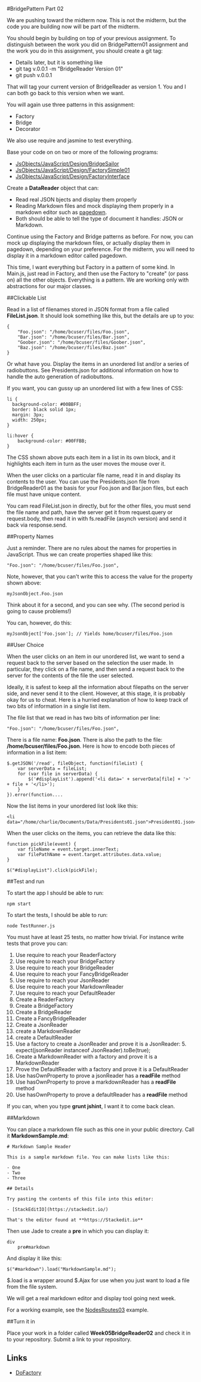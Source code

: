 #BridgePattern Part 02

We are pushing toward the midterm now. This is not the midterm, but
the code you are building now will be part of the midterm.

You should begin by building on top of your previous assignment. To
distinguish between the work you did on BridgePattern01 assignment
and the work you do in this assignment, you should create a git 
tag:

- Details later, but it is something like
- git tag v.0.0.1 -m "BridgeReader Version 01"
- git push v.0.0.1

That will tag your current version of BridgeReader as version 1. You and
I can both go back to this version when we want.

You will again use three patterns in this assignment:

- Factory
- Bridge
- Decorator

We also use require and jasmine to test everything.

Base your code on on two or more of the following programs:

- [JsObjects/JavaScript/Design/BridgeSailor][BridgeSailor]
- [JsObjects/JavaScript/Design/FactorySimple01][FactorySimple]
- [JsObjects/JavaScript/Design/FactoryInterface][FactoryInterface]


[BridgeSailor]: https://github.com/charliecalvert/JsObjects/tree/master/JavaScript/Design/BridgeSailor
[FactoryInterface]: https://github.com/charliecalvert/JsObjects/tree/master/JavaScript/Design/FactoryInterface
[FactorySimple]: https://github.com/charliecalvert/JsObjects/tree/master/JavaScript/Design/FactorySimple01

Create a **DataReader** object that can:

- Read real JSON bjects and display them properly
- Reading Markdown files and mock displaying them properly in a markdown editor such as [pagedown][pagedown].
- Both should be able to tell the type of document it handles: JSON or Markdown.

[pagedown]: https://code.google.com/p/pagedown/

Continue using the Factory and Bridge patterns as before. For now, you
can mock up displaying the markdown files, or actually display them
in pagedown, depending on your preference. For the midterm, you will
need to display it in a markdown editor called pagedown.

This time, I want everything but Factory in a pattern of some kind. In
Main.js, just read in Factory, and then use the Factory to "create" (or
pass on) all the other objects. Everything is a pattern. We are working
only with abstractions for our major classes. 

##Clickable List

Read in a list of filenames stored in JSON format from a file called
**FileList.json**. It should look something like this, but the 
details are up to you:

    {
        "Foo.json": "/home/bcuser/files/Foo.json",
        "Bar.json": "/home/bcuser/files/Bar.json",
        "Goober.json": "/home/bcuser/files/Goober.json",
        "Baz.json": "/home/bcuser/files/Baz.json"
    }

Or what have you. Display the items in an unordered list and/or a
series of radiobuttons. See Presidents.json for additional information
on how to handle the auto generation of radiobuttons.

If you want, you can gussy up an unordered list with a few lines of CSS:

    li {
      background-color: #00BBFF;
      border: black solid 1px;
      margin: 3px;
      width: 250px;  
    }
    
    li:hover {
        background-color: #00FFBB;
    }

The CSS shown above puts each item in a list in its own block, and it highlights each item in turn as the user moves the mouse over it.

When the user clicks on a particular file name, read it in and display 
its contents to the user. You can use the Presidents.json file from
BridgeReader01 as the basis for your Foo.json and Bar.json files, but
each file must have unique content.

You cam read FileList.json in directly, but for the other files, you
must send the file name and path, have the server get it from request.query 
or request.body, then read it in with fs.readFile (asynch version) and
send it back via response.send.

##Property Names

Just a reminder. There are no rules about the names for properties in JavaScript. Thus we can create properties shaped like this:

    "Foo.json": "/home/bcuser/files/Foo.json",

Note, however, that you can't write this to access the value for the property shown above: 

    myJsonObject.Foo.json 
    
Think about it for a second, and you can see why. (The second period is going to cause problems!)

You can, however, do this:

    myJsonObject['Foo.json']; // Yields home/bcuser/files/Foo.json

##User Choice

When the user clicks on an item in our unordered list, we want to send a request back to the server based on the selection the user made. In particular, they click on a file name, and then send a request back to the server for the contents of the file the user selected.

Ideally, it is safest to keep all the information about filepaths on the server side, and never send it to the client. However, at this stage, it is probably okay for us to cheat. Here is a hurried explanation of how to keep track of two bits of information in a single list item.

The file list that we read in has two bits of information per line:

    "Foo.json": "/home/bcuser/files/Foo.json",

There is a file name: **Foo.json**. There is also the path to the file: **/home/bcuser/files/Foo.json**. Here is how to encode both pieces of information in a list item:

    $.getJSON('/read', fileObject, function(fileList) {
        var serverData = fileList;
        for (var file in serverData) {
            $('#displayList').append('<li data=' + serverData[file] + '>' + file + '</li>');
        }
    }).error(function....

Now the list items in your unordered list look like this:

    <li data="/home/charlie/Documents/Data/Presidents01.json">President01.json</li>
    
When the user clicks on the items, you can retrieve the data like this:

    function pickFile(event) {
        var fileName = event.target.innerText;
        var filePathName = event.target.attributes.data.value;
    }
    
    $("#displayList").click(pickFile);

##Test and run

To start the app I should be able to run:

    npm start
    
To start the tests, I should be able to run:

    node TestRunner.js
    
You must have at least 25 tests, no matter how trivial. For instance write tests that prove you can:

 1. Use require to reach your ReaderFactory
 2. Use require to reach your BridgeFactory
 3. Use require to reach your BridgeReader
 4. Use require to reach your FancyBridgeReader
 5. Use require to reach your JsonReader
 6. Use require to reach your MarkdownReader
 7. Use require to reach your DefaultReader
 2. Create a ReaderFactory
 2. Create a BridgeFactory
 3. Create a BridgeReader
 4. Create a FancyBridgeReader
 3. Create a JsonReader 
 4. create a MarkdownReader
 5. create a DefaultReader
 4. Use a factory to create a JsonReader and prove it is a JsonReader: 
     5. expect(jsonReader instanceof JsonReader).toBe(true);
 4. Create a MarkdownReader with a factory and prove it is a MarkdownReader
 5. Prove the DefaultReader with a factory and prove it is a DefaultReader
 6. Use hasOwnProperty to prove a jsonReader has a **readFile** method
 7. Use hasOwnProperty to prove a markdownReader has a **readFile** method
 8. Use hasOwnProperty to prove a defaultReader has a **readFile** method

If you can, when you type **grunt jshint**, I want it to come back clean.

##Markdown

You can place a markdown file such as this one in your public directory. Call it **MarkdownSample.md**:

    # Markdown Sample Header
    
    This is a sample markdown file. You can make lists like this:
    
    - One
    - Two
    - Three
    
    ## Details
    
    Try pasting the contents of this file into this editor:
    
    - [StackEditIO](https://stackedit.io/)
    
    That's the editor found at **https://Stackedit.io**

Then use Jade to create a **pre** in which you can display it:

    div
        pre#markdown

And display it like this:

    $("#markdown").load("MarkdownSample.md");

\$.load is a wrapper around \$.Ajax for use when you just want to load a file from the file system.

We will get a real markdown editor and display tool going next week.

For a working example, see the [NodesRoutes03][nodeRoute03] example.
    
[nodeRoute03]: https://github.com/charliecalvert/JsObjects/tree/master/JavaScript/NodeCode/NodeRoutes03

##Turn it in

Place your work in a folder called **Week05BridgeReader02** and check it in to your repository. Submit a link to your repository.

## Links

- [DoFactory](http://www.dofactory.com/javascript-patterns.aspx)

